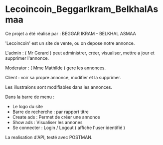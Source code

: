 # Lecoincoin_BeggarIkram_BelkhalAsmaa

Ce projet a été réalisé par : BEGGAR IKRAM - BELKHAL ASMAA 

'Lecoincoin' est un site de vente, ou on depose notre annonce. 

L'admin : ( Mr Gerard ) peut administrer, créer, visualiser, mettre a jour et supprimer l'annonce. 

Moderator : ( Mme Mathilde ) gere les annonces. 

Client : voir sa propre annonce, modifier et la supprimer.

Les illustraions sont modifiables dans les annonces. 

Dans la barre de menu : 
  - Le logo du site 
  - Barre de recherche : par rapport titre
  - Create ads : Permet de créer une annonce 
  - Show ads : Visualiser les annones 
  - Se connecter : Login / Logout ( affiche l'user identifié ) 
  
  
La realisation d'API, testé avec POSTMAN.
